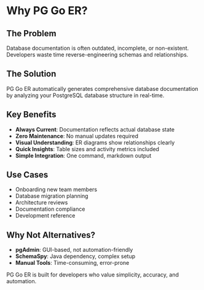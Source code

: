 # Why PG Go ER?

## The Problem
Database documentation is often outdated, incomplete, or non-existent. Developers waste time reverse-engineering schemas and relationships.

## The Solution
PG Go ER automatically generates comprehensive database documentation by analyzing your PostgreSQL database structure in real-time.

## Key Benefits
- **Always Current**: Documentation reflects actual database state
- **Zero Maintenance**: No manual updates required
- **Visual Understanding**: ER diagrams show relationships clearly
- **Quick Insights**: Table sizes and activity metrics included
- **Simple Integration**: One command, markdown output

## Use Cases
- Onboarding new team members
- Database migration planning
- Architecture reviews
- Documentation compliance
- Development reference

## Why Not Alternatives?
- **pgAdmin**: GUI-based, not automation-friendly
- **SchemaSpy**: Java dependency, complex setup
- **Manual Tools**: Time-consuming, error-prone

PG Go ER is built for developers who value simplicity, accuracy, and automation.